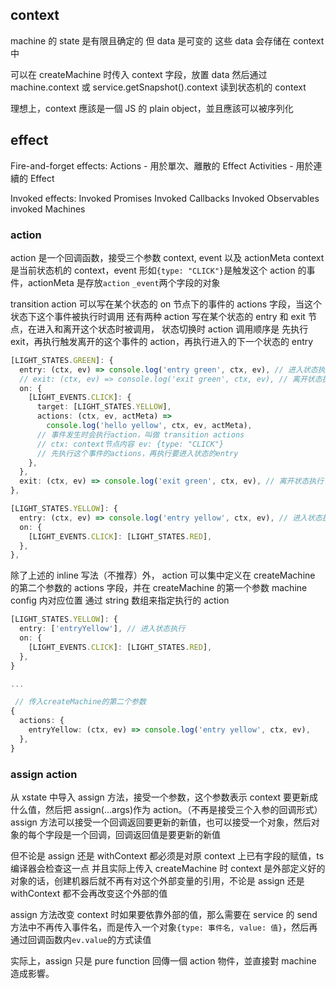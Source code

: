 ## context

machine 的 state 是有限且确定的 但 data 是可变的
这些 data 会存储在 context 中

可以在 createMachine 时传入 context 字段，放置 data
然后通过 machine.context 或 service.getSnapshot().context 读到状态机的 context

理想上，context 應該是一個 JS 的 plain object，並且應該可以被序列化

## effect

Fire-and-forget effects:
Actions - 用於單次、離散的 Effect
Activities - 用於連續的 Effect

Invoked effects:
Invoked Promises
Invoked Callbacks
Invoked Observables
invoked Machines

### action

action 是一个回调函数，接受三个参数 context, event 以及 actionMeta
context 是当前状态机的 context，event 形如`{type: "CLICK"}`是触发这个 action 的事件，actionMeta 是存放`action` `_event`两个字段的对象<!-- TODO -->

transition action 可以写在某个状态的 on 节点下的事件的 actions 字段，当这个状态下这个事件被执行时调用
还有两种 action 写在某个状态的 entry 和 exit 节点，在进入和离开这个状态时被调用，
状态切换时 action 调用顺序是 先执行 exit，再执行触发离开的这个事件的 action，再执行进入的下一个状态的 entry

```ts
[LIGHT_STATES.GREEN]: {
  entry: (ctx, ev) => console.log('entry green', ctx, ev), // 进入状态执行
  // exit: (ctx, ev) => console.log('exit green', ctx, ev), // 离开状态执行
  on: {
    [LIGHT_EVENTS.CLICK]: {
      target: [LIGHT_STATES.YELLOW],
      actions: (ctx, ev, actMeta) =>
        console.log('hello yellow', ctx, ev, actMeta),
      // 事件发生时会执行action，叫做 transition actions
      // ctx: context节点内容 ev: {type: "CLICK"}
      // 先执行这个事件的actions，再执行要进入状态的entry
    },
  },
  exit: (ctx, ev) => console.log('exit green', ctx, ev), // 离开状态执行
},

[LIGHT_STATES.YELLOW]: {
  entry: (ctx, ev) => console.log('entry yellow', ctx, ev), // 进入状态执行
  on: {
    [LIGHT_EVENTS.CLICK]: [LIGHT_STATES.RED],
  },
},
```

除了上述的 inline 写法（不推荐）外，
action 可以集中定义在 createMachine 的第二个参数的 actions 字段，并在 createMachine 的第一个参数 machine config 内对应位置 通过 string 数组来指定执行的 action

```ts
[LIGHT_STATES.YELLOW]: {
  entry: ['entryYellow'], // 进入状态执行
  on: {
    [LIGHT_EVENTS.CLICK]: [LIGHT_STATES.RED],
  },
}

...

 // 传入createMachine的第二个参数
{
  actions: {
    entryYellow: (ctx, ev) => console.log('entry yellow', ctx, ev),
  },
}

```

### assign action

从 xstate 中导入 assign 方法，接受一个参数，这个参数表示 context 要更新成什么值，然后把 assign(...args)作为 action。（不再是接受三个入参的回调形式）
assign 方法可以接受一个回调返回要更新的新值，也可以接受一个对象，然后对象的每个字段是一个回调，回调返回值是要更新的新值

但不论是 assign 还是 withContext 都必须是对原 context 上已有字段的赋值，ts 编译器会检查这一点
并且实际上传入 createMachine 时 context 是外部定义好的对象的话，创建机器后就不再有对这个外部变量的引用，不论是 assign 还是 withContext 都不会再改变这个外部的值

assign 方法改变 context 时如果要依靠外部的值，那么需要在 service 的 send 方法中不再传入事件名，而是传入一个对象`{type: 事件名, value: 值}`，然后再通过回调函数内`ev.value`的方式读值

实际上，assign 只是 pure function 回傳一個 action 物件，並直接對 machine 造成影響。
